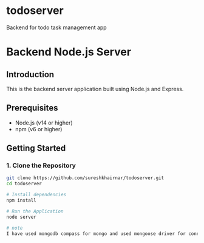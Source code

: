 # todoserver
Backend for todo task management app

# Backend Node.js Server

## Introduction
This is the backend server application built using Node.js and Express.

## Prerequisites
- Node.js (v14 or higher)
- npm (v6 or higher)

## Getting Started

### 1. Clone the Repository
```bash
git clone https://github.com/sureshkhairnar/todoserver.git
cd todoserver

# Install dependencies
npm install

# Run the Application
node server

# note
I have used mongodb compass for mongo and used mongoose driver for connection


